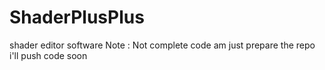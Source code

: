 # ShaderPlusPlus
shader editor software
Note : Not complete code am just prepare the repo 
i'll push code soon 
